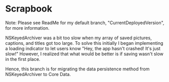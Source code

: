 # Scrapbook

Note: Please see ReadMe for my default branch, "CurrentDeployedVersion", for more information. <br /> 

NSKeyedArchiver was a bit too slow when my array of saved pictures, captions, and titles got too large. To solve this initially I began implementing a loading indicator to let users know "Hey, the app hasn't crashed! It's just slow!" However, I realized that what would be better is if saving wasn't slow in the first place. 

Hence, this branch is for migrating the data persistence method from NSKeyedArchiver to Core Data.

